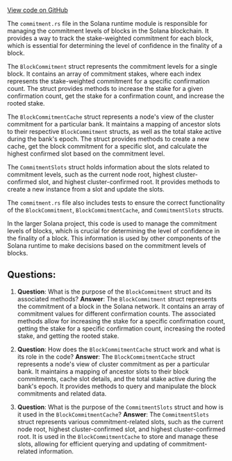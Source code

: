 
[View code on GitHub](https://github.com/solana-labs/solana/blob/master/runtime/src/commitment.rs)

The `commitment.rs` file in the Solana runtime module is responsible for managing the commitment levels of blocks in the Solana blockchain. It provides a way to track the stake-weighted commitment for each block, which is essential for determining the level of confidence in the finality of a block.

The `BlockCommitment` struct represents the commitment levels for a single block. It contains an array of commitment stakes, where each index represents the stake-weighted commitment for a specific confirmation count. The struct provides methods to increase the stake for a given confirmation count, get the stake for a confirmation count, and increase the rooted stake.

The `BlockCommitmentCache` struct represents a node's view of the cluster commitment for a particular bank. It maintains a mapping of ancestor slots to their respective `BlockCommitment` structs, as well as the total stake active during the bank's epoch. The struct provides methods to create a new cache, get the block commitment for a specific slot, and calculate the highest confirmed slot based on the commitment level.

The `CommitmentSlots` struct holds information about the slots related to commitment levels, such as the current node root, highest cluster-confirmed slot, and highest cluster-confirmed root. It provides methods to create a new instance from a slot and update the slots.

The `commitment.rs` file also includes tests to ensure the correct functionality of the `BlockCommitment`, `BlockCommitmentCache`, and `CommitmentSlots` structs.

In the larger Solana project, this code is used to manage the commitment levels of blocks, which is crucial for determining the level of confidence in the finality of a block. This information is used by other components of the Solana runtime to make decisions based on the commitment levels of blocks.
## Questions: 
 1. **Question**: What is the purpose of the `BlockCommitment` struct and its associated methods?
   **Answer**: The `BlockCommitment` struct represents the commitment of a block in the Solana network. It contains an array of commitment values for different confirmation counts. The associated methods allow for increasing the stake for a specific confirmation count, getting the stake for a specific confirmation count, increasing the rooted stake, and getting the rooted stake.

2. **Question**: How does the `BlockCommitmentCache` struct work and what is its role in the code?
   **Answer**: The `BlockCommitmentCache` struct represents a node's view of cluster commitment as per a particular bank. It maintains a mapping of ancestor slots to their block commitments, cache slot details, and the total stake active during the bank's epoch. It provides methods to query and manipulate the block commitments and related data.

3. **Question**: What is the purpose of the `CommitmentSlots` struct and how is it used in the `BlockCommitmentCache`?
   **Answer**: The `CommitmentSlots` struct represents various commitment-related slots, such as the current node root, highest cluster-confirmed slot, and highest cluster-confirmed root. It is used in the `BlockCommitmentCache` to store and manage these slots, allowing for efficient querying and updating of commitment-related information.